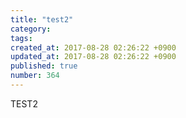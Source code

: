 ```yaml
---
title: "test2"
category: 
tags: 
created_at: 2017-08-28 02:26:22 +0900
updated_at: 2017-08-28 02:26:22 +0900
published: true
number: 364
---
```


TEST2
